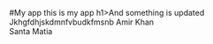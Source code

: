 #My app this is my app
h1>And something is updated
Jkhgfdhjskdmnfvbudkfmsnb
Amir Khan	
Santa Matia



